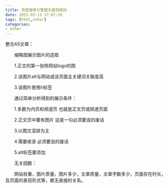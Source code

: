 ```yaml
---
title: 百度搜索引擎图文展现规则
date: 2015-03-13 17:07:29
tags: [html,other]
categories:
- other
---
```


整合A5文章：

　　缩略图展示图片的选取

　　1.正文的第一张除网站logo的图

　　2.该图片alt与网站或该页面主关键词关联度高

　　3.该图片使用h标签

　　通过简单分析得到的展示条件：
<!--more-->
　　1.多数为内页和频道页 也就是正文页或频道页面

　　2.正文页中要有图片 这是一句必须要说的废话

　　3.以图文混排为主

　　4.需要收录 必须要说的废话

　　5.alt标签要添加

　　无关因数：

　　网站权重，图片质量，图片多少，文章质量，文章字数多少，页面存在时长，及页面的表现形式等，都无直接的关系。
